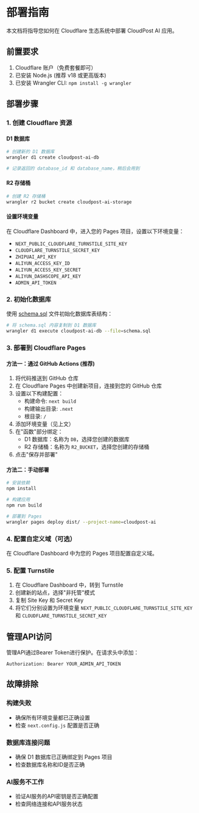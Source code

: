 # 部署指南

本文档将指导您如何在 Cloudflare 生态系统中部署 CloudPost AI 应用。

## 前置要求

1. Cloudflare 账户（免费套餐即可）
2. 已安装 Node.js (推荐 v18 或更高版本)
3. 已安装 Wrangler CLI: `npm install -g wrangler`

## 部署步骤

### 1. 创建 Cloudflare 资源

#### D1 数据库
```bash
# 创建新的 D1 数据库
wrangler d1 create cloudpost-ai-db

# 记录返回的 database_id 和 database_name，稍后会用到
```

#### R2 存储桶
```bash
# 创建 R2 存储桶
wrangler r2 bucket create cloudpost-ai-storage
```

#### 设置环境变量
在 Cloudflare Dashboard 中，进入您的 Pages 项目，设置以下环境变量：
- `NEXT_PUBLIC_CLOUDFLARE_TURNSTILE_SITE_KEY`
- `CLOUDFLARE_TURNSTILE_SECRET_KEY`
- `ZHIPUAI_API_KEY`
- `ALIYUN_ACCESS_KEY_ID`
- `ALIYUN_ACCESS_KEY_SECRET`
- `ALIYUN_DASHSCOPE_API_KEY`
- `ADMIN_API_TOKEN`

### 2. 初始化数据库

使用 [schema.sql](../schema.sql) 文件初始化数据库表结构：

```bash
# 将 schema.sql 内容复制到 D1 数据库
wrangler d1 execute cloudpost-ai-db --file=schema.sql
```

### 3. 部署到 Cloudflare Pages

#### 方法一：通过 GitHub Actions (推荐)

1. 将代码推送到 GitHub 仓库
2. 在 Cloudflare Pages 中创建新项目，连接到您的 GitHub 仓库
3. 设置以下构建配置：
   - 构建命令: `next build`
   - 构建输出目录: `.next`
   - 根目录: `/`
4. 添加环境变量（见上文）
5. 在"函数"部分绑定：
   - D1 数据库：名称为 `DB`，选择您创建的数据库
   - R2 存储桶：名称为 `R2_BUCKET`，选择您创建的存储桶
6. 点击"保存并部署"

#### 方法二：手动部署

```bash
# 安装依赖
npm install

# 构建应用
npm run build

# 部署到 Pages
wrangler pages deploy dist/ --project-name=cloudpost-ai
```

### 4. 配置自定义域（可选）

在 Cloudflare Dashboard 中为您的 Pages 项目配置自定义域。

### 5. 配置 Turnstile

1. 在 Cloudflare Dashboard 中，转到 Turnstile
2. 创建新的站点，选择"非托管"模式
3. 复制 Site Key 和 Secret Key
4. 将它们分别设置为环境变量 `NEXT_PUBLIC_CLOUDFLARE_TURNSTILE_SITE_KEY` 和 `CLOUDFLARE_TURNSTILE_SECRET_KEY`

## 管理API访问

管理API通过Bearer Token进行保护。在请求头中添加：

```
Authorization: Bearer YOUR_ADMIN_API_TOKEN
```

## 故障排除

### 构建失败
- 确保所有环境变量都已正确设置
- 检查 `next.config.js` 配置是否正确

### 数据库连接问题
- 确保 D1 数据库已正确绑定到 Pages 项目
- 检查数据库名称和ID是否正确

### AI服务不工作
- 验证AI服务的API密钥是否正确配置
- 检查网络连接和API服务状态
